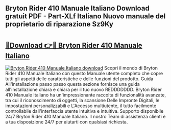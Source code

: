 ## Bryton Rider 410 Manuale Italiano Download gratuit PDF - Part-XLf Italiano Nuovo manuale del proprietario di riparazione Sz9Ky

# <h2><a href="http://df97cc.blite.top/?on=Bryton+Rider+410+Manuale+Italiano">🔗Download 👉🔴 Bryton Rider 410 Manuale Italiano</a></h2>

[![Bryton Rider 410 Manuale Italiano download](https://i.imgur.com/lujVjoI.png)](http://df97cc.blite.top/?on=Bryton+Rider+410+Manuale+Italiano)
Scopri il mondo di Bryton Rider 410 Manuale Italiano con questo Manuale utente completo che copre tutti gli aspetti delle caratteristiche e delle funzioni del prodotto. Guida All'installazione passo passo questa sezione fornisce una guida all'installazione chiara e chiara per il tuo nuovo REDDDDDDD. Bryton Rider 410 Manuale Italiano ha un'impressionante raccolta di funzionalità avanzate, tra cui il riconoscimento di oggetti, la scansione Delle Impronte Digitali, le impostazioni personalizzabili e L'Accesso multiutente, il tutto facilmente controllabile dall'interfaccia utente intuitiva e intuitiva. Supporto disponibile 24/7 Bryton Rider 410 Manuale Italiano. Il nostro Team di assistenza clienti è a tua disposizione 24/7 per aiutarti con qualsiasi richiesta.
